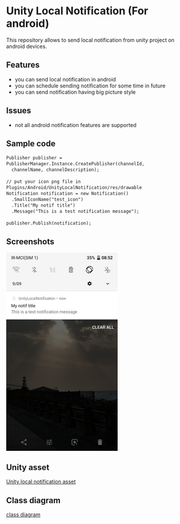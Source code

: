 # Unity Local Notification (For android)
This repository allows to send local notification from unity project
on android devices.

## Features
* you can send local notification in android
* you can schedule sending notification for some time in future
* you can send notification having big picture style

## Issues
* not all android notification features are supported

## Sample code
```
Publisher publisher = PublisherManager.Instance.CreatePublisher(channelId,
  channelName, channelDescription);

// put your icon png file in Plugins/Android/UnityLocalNotification/res/drawable
Notification notification = new Notification()
  .SmallIconName("test_icon")  
  .Title("My notif title")
  .Message("This is a test notification message");

publisher.Publish(notification);
```

## Screenshots
<img src="/Documents/Screenshot_20180909-085228.png" width="300">

## Unity asset
[Unity local notification asset](UnityLocalNotificationAsset.unitypackage)

## Class diagram
[class diagram](/Documents/classDiagram.png)

